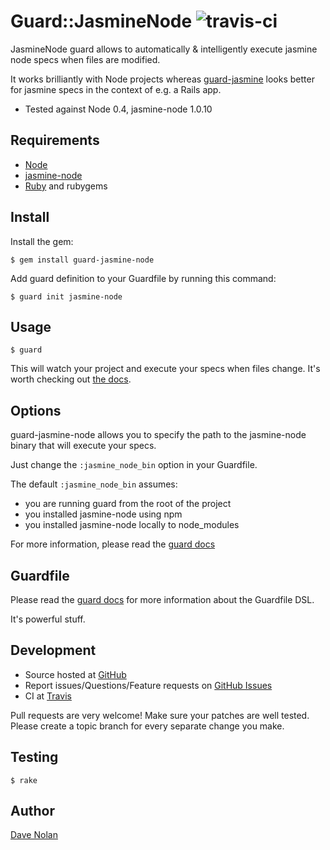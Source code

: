 Guard::JasmineNode ![travis-ci](http://travis-ci.org/textgoeshere/guard-jasmine-node.png)
==================

JasmineNode guard allows to automatically & intelligently execute
jasmine node specs when files are modified.

It works brilliantly with Node projects whereas [guard-jasmine](https://github.com/netzpirat/guard-jasmine)
looks better for jasmine specs in the context of e.g. a Rails app.

* Tested against Node 0.4, jasmine-node 1.0.10

Requirements
------------

* [Node](http://nodejs.org/)
* [jasmine-node](https://github.com/mhevery/jasmine-node)
* [Ruby](http://ruby-lang.org) and rubygems

Install
-------

Install the gem:

    $ gem install guard-jasmine-node

Add guard definition to your Guardfile by running this command:

    $ guard init jasmine-node

Usage
-----

    $ guard

This will watch your project and execute your specs when files
change. It's worth checking out [the docs](https://github.com/guard/guard#readme).

Options
-------

guard-jasmine-node allows you to specify the path to the jasmine-node
binary that will execute your specs.

Just change the `:jasmine_node_bin` option in your Guardfile.

The default `:jasmine_node_bin` assumes:

* you are running guard from the root of the project
* you installed jasmine-node using npm
* you installed jasmine-node locally to node_modules

For more information, please read the [guard docs](https://github.com/guard/guard#readme)

Guardfile
---------

Please read the [guard docs](https://github.com/guard/guard#readme) for
more information about the Guardfile DSL.

It's powerful stuff.

Development
-----------

* Source hosted at [GitHub](https://github.com/kapoq/guard-jasmine-node)
* Report issues/Questions/Feature requests on [GitHub Issues](https://github.com/kapoq/guard-jasmine-node/issues)
* CI at [Travis](http://travis-ci.org/#!/textgoeshere/guard-jasmine-node)

Pull requests are very welcome! Make sure your patches are well tested. Please create a topic branch for every separate change
you make.

Testing
-------

    $ rake

Author
------

[Dave Nolan](https://github.com/textgoeshere)
